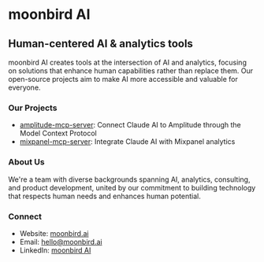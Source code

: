 # moonbird AI

## Human-centered AI & analytics tools

moonbird AI creates tools at the intersection of AI and analytics, focusing on solutions that enhance human capabilities rather than replace them. Our open-source projects aim to make AI more accessible and valuable for everyone.

### Our Projects

- [amplitude-mcp-server](https://github.com/moonbirdai/amplitude-mcp-server): Connect Claude AI to Amplitude through the Model Context Protocol
- [mixpanel-mcp-server](https://github.com/moonbirdai/mixpanel-mcp-server): Integrate Claude AI with Mixpanel analytics

### About Us

We're a team with diverse backgrounds spanning AI, analytics, consulting, and product development, united by our commitment to building technology that respects human needs and enhances human potential.

### Connect

- Website: [moonbird.ai](https://moonbird.ai)
- Email: hello@moonbird.ai
- LinkedIn: [moonbird AI](https://linkedin.com/company/moonbird-ai)
